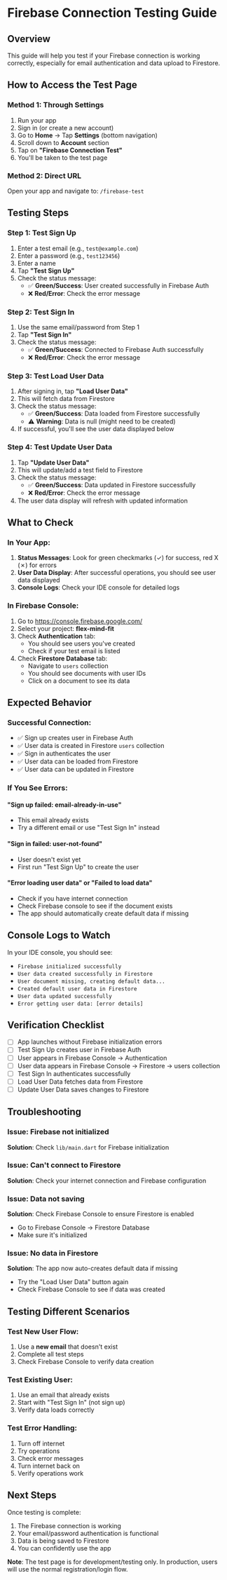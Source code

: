 # Firebase Connection Testing Guide

## Overview
This guide will help you test if your Firebase connection is working correctly, especially for email authentication and data upload to Firestore.

## How to Access the Test Page

### Method 1: Through Settings
1. Run your app
2. Sign in (or create a new account)
3. Go to **Home** → Tap **Settings** (bottom navigation)
4. Scroll down to **Account** section
5. Tap on **"Firebase Connection Test"**
6. You'll be taken to the test page

### Method 2: Direct URL
Open your app and navigate to: `/firebase-test`

## Testing Steps

### Step 1: Test Sign Up
1. Enter a test email (e.g., `test@example.com`)
2. Enter a password (e.g., `test123456`)
3. Enter a name
4. Tap **"Test Sign Up"**
5. Check the status message:
   - ✅ **Green/Success**: User created successfully in Firebase Auth
   - ❌ **Red/Error**: Check the error message

### Step 2: Test Sign In
1. Use the same email/password from Step 1
2. Tap **"Test Sign In"**
3. Check the status message:
   - ✅ **Green/Success**: Connected to Firebase Auth successfully
   - ❌ **Red/Error**: Check the error message

### Step 3: Test Load User Data
1. After signing in, tap **"Load User Data"**
2. This will fetch data from Firestore
3. Check the status message:
   - ✅ **Green/Success**: Data loaded from Firestore successfully
   - ⚠️ **Warning**: Data is null (might need to be created)
4. If successful, you'll see the user data displayed below

### Step 4: Test Update User Data
1. Tap **"Update User Data"**
2. This will update/add a test field to Firestore
3. Check the status message:
   - ✅ **Green/Success**: Data updated in Firestore successfully
   - ❌ **Red/Error**: Check the error message
4. The user data display will refresh with updated information

## What to Check

### In Your App:
1. **Status Messages**: Look for green checkmarks (✓) for success, red X (✗) for errors
2. **User Data Display**: After successful operations, you should see user data displayed
3. **Console Logs**: Check your IDE console for detailed logs

### In Firebase Console:
1. Go to https://console.firebase.google.com/
2. Select your project: **flex-mind-fit**
3. Check **Authentication** tab:
   - You should see users you've created
   - Check if your test email is listed
4. Check **Firestore Database** tab:
   - Navigate to `users` collection
   - You should see documents with user IDs
   - Click on a document to see its data

## Expected Behavior

### Successful Connection:
- ✅ Sign up creates user in Firebase Auth
- ✅ User data is created in Firestore `users` collection
- ✅ Sign in authenticates the user
- ✅ User data can be loaded from Firestore
- ✅ User data can be updated in Firestore

### If You See Errors:

#### "Sign up failed: email-already-in-use"
- This email already exists
- Try a different email or use "Test Sign In" instead

#### "Sign in failed: user-not-found"
- User doesn't exist yet
- First run "Test Sign Up" to create the user

#### "Error loading user data" or "Failed to load data"
- Check if you have internet connection
- Check Firebase console to see if the document exists
- The app should automatically create default data if missing

## Console Logs to Watch

In your IDE console, you should see:
- `Firebase initialized successfully`
- `User data created successfully in Firestore`
- `User document missing, creating default data...`
- `Created default user data in Firestore`
- `User data updated successfully`
- `Error getting user data: [error details]`

## Verification Checklist

- [ ] App launches without Firebase initialization errors
- [ ] Test Sign Up creates user in Firebase Auth
- [ ] User appears in Firebase Console → Authentication
- [ ] User data appears in Firebase Console → Firestore → users collection
- [ ] Test Sign In authenticates successfully
- [ ] Load User Data fetches data from Firestore
- [ ] Update User Data saves changes to Firestore

## Troubleshooting

### Issue: Firebase not initialized
**Solution**: Check `lib/main.dart` for Firebase initialization

### Issue: Can't connect to Firestore
**Solution**: Check your internet connection and Firebase configuration

### Issue: Data not saving
**Solution**: Check Firebase Console to ensure Firestore is enabled
- Go to Firebase Console → Firestore Database
- Make sure it's initialized

### Issue: No data in Firestore
**Solution**: The app now auto-creates default data if missing
- Try the "Load User Data" button again
- Check Firebase Console to see if data was created

## Testing Different Scenarios

### Test New User Flow:
1. Use a **new email** that doesn't exist
2. Complete all test steps
3. Check Firebase Console to verify data creation

### Test Existing User:
1. Use an email that already exists
2. Start with "Test Sign In" (not sign up)
3. Verify data loads correctly

### Test Error Handling:
1. Turn off internet
2. Try operations
3. Check error messages
4. Turn internet back on
5. Verify operations work

## Next Steps

Once testing is complete:
1. The Firebase connection is working
2. Your email/password authentication is functional
3. Data is being saved to Firestore
4. You can confidently use the app

**Note**: The test page is for development/testing only. In production, users will use the normal registration/login flow.

